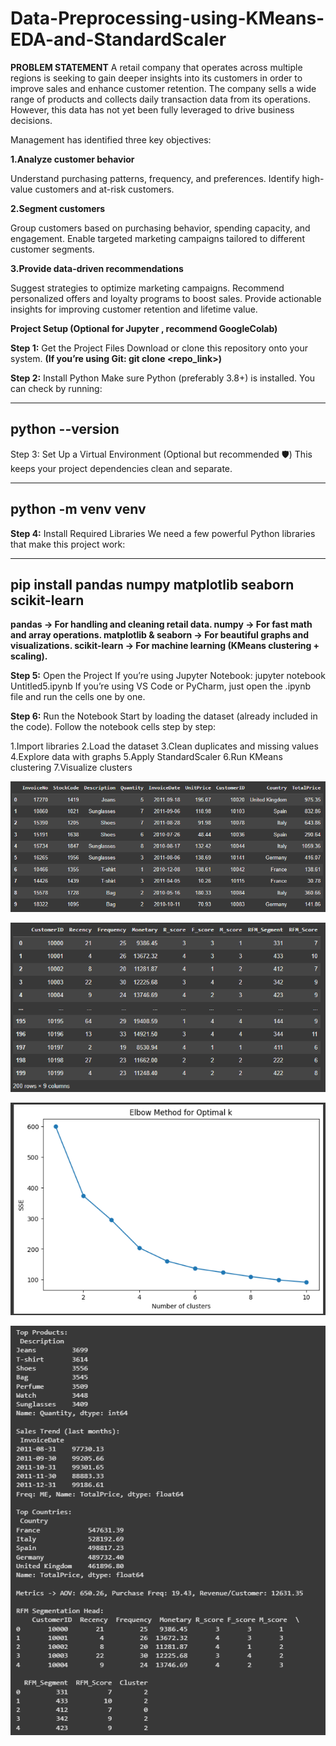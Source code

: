 # Data-Preprocessing-using-KMeans-EDA-and-StandardScaler

**PROBLEM STATEMENT**
A retail company that operates across multiple regions is seeking to gain deeper insights into its customers in order to improve sales and enhance customer retention. The company sells a wide range of products and collects daily transaction data from its operations. However, this data has not yet been fully leveraged to drive business decisions.

Management has identified three key objectives:

**1.Analyze customer behavior**

Understand purchasing patterns, frequency, and preferences.
Identify high-value customers and at-risk customers.

**2.Segment customers**

Group customers based on purchasing behavior, spending capacity, and engagement.
Enable targeted marketing campaigns tailored to different customer segments.

**3.Provide data-driven recommendations**

Suggest strategies to optimize marketing campaigns.
Recommend personalized offers and loyalty programs to boost sales.
Provide actionable insights for improving customer retention and lifetime value.

**Project Setup (Optional for Jupyter , recommend GoogleColab)**

**Step 1:** Get the Project Files
Download or clone this repository onto your system.
**(If you’re using Git: git clone <repo_link>)**

**Step 2:** Install Python
Make sure Python (preferably 3.8+) is installed.
You can check by running:

---
python --version
---

Step 3:
Set Up a Virtual Environment (Optional but recommended 🛡️)
This keeps your project dependencies clean and separate.

---
python -m venv venv
---

**Step 4:** Install Required Libraries
We need a few powerful Python libraries that make this project work:

---
pip install pandas numpy matplotlib seaborn scikit-learn
---

**pandas → For handling and cleaning retail data.
numpy → For fast math and array operations.
matplotlib & seaborn → For beautiful graphs and visualizations.
scikit-learn → For machine learning (KMeans clustering + scaling).**

**Step 5:** Open the Project
If you’re using Jupyter Notebook:
jupyter notebook Untitled5.ipynb
If you’re using VS Code or PyCharm, just open the .ipynb file and run the cells one by one.

**Step 6:** Run the Notebook
Start by loading the dataset (already included in the code).
Follow the notebook cells step by step:

1.Import libraries 
2.Load the dataset 
3.Clean duplicates and missing values 
4.Explore data with graphs 
5.Apply StandardScaler 
6.Run KMeans clustering 
7.Visualize clusters 


![alt text](https://github.com/Vichare-Prasad/Data-Preprocessing-using-KMeans-EDA-and-StandardScaler/blob/main/Data%20Cleaning.png "Data Cleaning")

![alt text](https://github.com/Vichare-Prasad/Data-Preprocessing-using-KMeans-EDA-and-StandardScaler/blob/main/RFM%20Data.png " RFM DATA")

![alt text](https://github.com/Vichare-Prasad/Data-Preprocessing-using-KMeans-EDA-and-StandardScaler/blob/main/plot%20graph%20using%20Elbow%20Method.png "Graph Using Elbow Method")

![alt text](https://github.com/Vichare-Prasad/Data-Preprocessing-using-KMeans-EDA-and-StandardScaler/blob/main/Output.png "Output")






